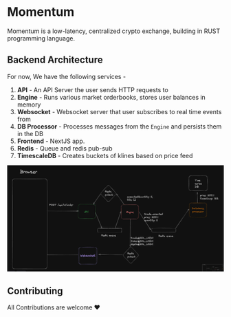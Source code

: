# Momentum

Momentum is a low-latency, centralized crypto exchange, building in RUST programming language.

## Backend Architecture

For now, We have the following services - 

1. **API** - An API Server the user sends HTTP requests to
2. **Engine** - Runs various market orderbooks, stores user balances in memory
3. **Websocket** - Websocket server that user subscribes to real time events from
4. **DB Processor** - Processes messages from the `Engine` and persists them in the DB
5. **Frontend** - NextJS app.
6. **Redis** - Queue and redis pub-sub
7. **TimescaleDB** - Creates buckets of klines based on price feed

![alt text](./assets/BE_Arch.png)

## Contributing
All Contributions are welcome ❤️